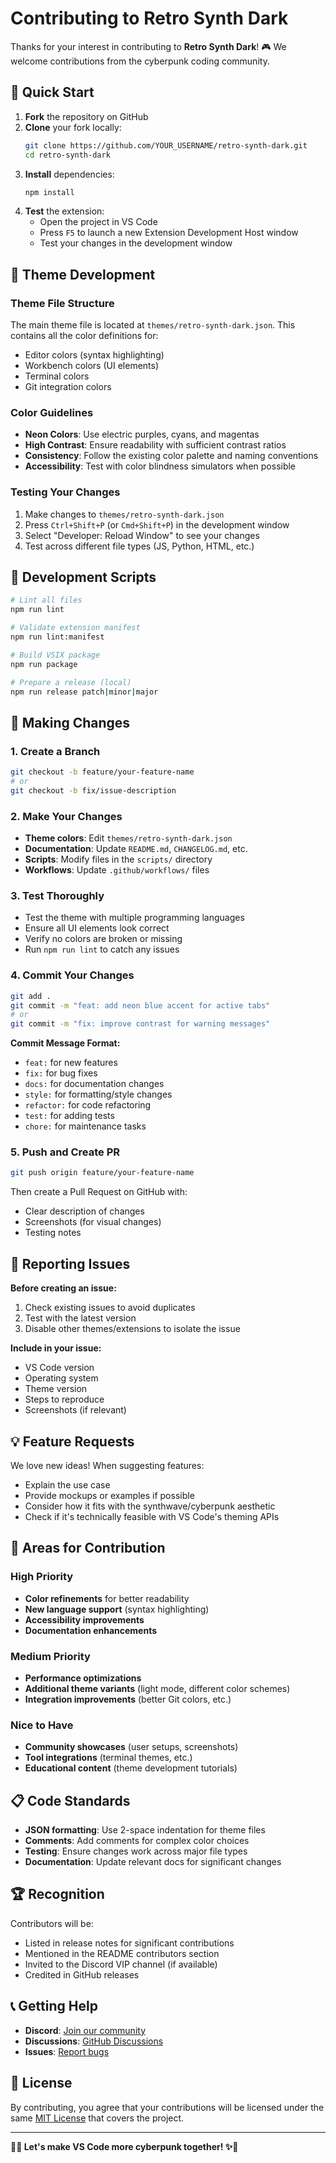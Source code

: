 # Contributing to Retro Synth Dark

Thanks for your interest in contributing to **Retro Synth Dark**! 🎮 We welcome contributions from the cyberpunk coding community.

## 🚀 Quick Start

1. **Fork** the repository on GitHub
2. **Clone** your fork locally:
   ```bash
   git clone https://github.com/YOUR_USERNAME/retro-synth-dark.git
   cd retro-synth-dark
   ```
3. **Install** dependencies:
   ```bash
   npm install
   ```
4. **Test** the extension:
   - Open the project in VS Code
   - Press `F5` to launch a new Extension Development Host window
   - Test your changes in the development window

## 🎨 Theme Development

### Theme File Structure
The main theme file is located at `themes/retro-synth-dark.json`. This contains all the color definitions for:
- Editor colors (syntax highlighting)
- Workbench colors (UI elements)
- Terminal colors
- Git integration colors

### Color Guidelines
- **Neon Colors**: Use electric purples, cyans, and magentas
- **High Contrast**: Ensure readability with sufficient contrast ratios
- **Consistency**: Follow the existing color palette and naming conventions
- **Accessibility**: Test with color blindness simulators when possible

### Testing Your Changes
1. Make changes to `themes/retro-synth-dark.json`
2. Press `Ctrl+Shift+P` (or `Cmd+Shift+P`) in the development window
3. Select "Developer: Reload Window" to see your changes
4. Test across different file types (JS, Python, HTML, etc.)

## 🔧 Development Scripts

```bash
# Lint all files
npm run lint

# Validate extension manifest
npm run lint:manifest

# Build VSIX package
npm run package

# Prepare a release (local)
npm run release patch|minor|major
```

## 📝 Making Changes

### 1. Create a Branch
```bash
git checkout -b feature/your-feature-name
# or
git checkout -b fix/issue-description
```

### 2. Make Your Changes
- **Theme colors**: Edit `themes/retro-synth-dark.json`
- **Documentation**: Update `README.md`, `CHANGELOG.md`, etc.
- **Scripts**: Modify files in the `scripts/` directory
- **Workflows**: Update `.github/workflows/` files

### 3. Test Thoroughly
- Test the theme with multiple programming languages
- Ensure all UI elements look correct
- Verify no colors are broken or missing
- Run `npm run lint` to catch any issues

### 4. Commit Your Changes
```bash
git add .
git commit -m "feat: add neon blue accent for active tabs"
# or
git commit -m "fix: improve contrast for warning messages"
```

**Commit Message Format:**
- `feat:` for new features
- `fix:` for bug fixes
- `docs:` for documentation changes
- `style:` for formatting/style changes
- `refactor:` for code refactoring
- `test:` for adding tests
- `chore:` for maintenance tasks

### 5. Push and Create PR
```bash
git push origin feature/your-feature-name
```
Then create a Pull Request on GitHub with:
- Clear description of changes
- Screenshots (for visual changes)
- Testing notes

## 🐛 Reporting Issues

**Before creating an issue:**
1. Check existing issues to avoid duplicates
2. Test with the latest version
3. Disable other themes/extensions to isolate the issue

**Include in your issue:**
- VS Code version
- Operating system
- Theme version
- Steps to reproduce
- Screenshots (if relevant)

## 💡 Feature Requests

We love new ideas! When suggesting features:
- Explain the use case
- Provide mockups or examples if possible
- Consider how it fits with the synthwave/cyberpunk aesthetic
- Check if it's technically feasible with VS Code's theming APIs

## 🎯 Areas for Contribution

### High Priority
- **Color refinements** for better readability
- **New language support** (syntax highlighting)
- **Accessibility improvements**
- **Documentation enhancements**

### Medium Priority
- **Performance optimizations**
- **Additional theme variants** (light mode, different color schemes)
- **Integration improvements** (better Git colors, etc.)

### Nice to Have
- **Community showcases** (user setups, screenshots)
- **Tool integrations** (terminal themes, etc.)
- **Educational content** (theme development tutorials)

## 📋 Code Standards

- **JSON formatting**: Use 2-space indentation for theme files
- **Comments**: Add comments for complex color choices
- **Testing**: Ensure changes work across major file types
- **Documentation**: Update relevant docs for significant changes

## 🏆 Recognition

Contributors will be:
- Listed in release notes for significant contributions
- Mentioned in the README contributors section
- Invited to the Discord VIP channel (if available)
- Credited in GitHub releases

## 📞 Getting Help

- **Discord**: [Join our community](https://discord.gg/KnkFg3aca8)
- **Discussions**: [GitHub Discussions](https://github.com/BuckedUnicorn/retro-synth-dark/discussions)
- **Issues**: [Report bugs](https://github.com/BuckedUnicorn/retro-synth-dark/issues)

## 📄 License

By contributing, you agree that your contributions will be licensed under the same [MIT License](LICENSE) that covers the project.

---

**🌈✨ Let's make VS Code more cyberpunk together! ✨🌈**
